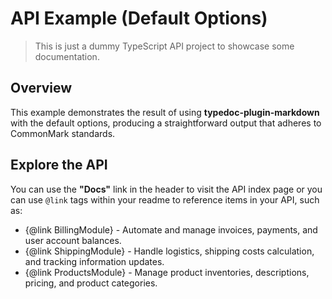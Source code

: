 # API Example (Default Options)

> This is just a dummy TypeScript API project to showcase some documentation.

## Overview

This example demonstrates the result of using **typedoc-plugin-markdown** with the default options, producing a straightforward output that adheres to CommonMark standards.

## Explore the API

You can use the **"Docs"** link in the header to visit the API index page or you can use `@link` tags within your readme to reference items in your API, such as:

- {@link BillingModule} - Automate and manage invoices, payments, and user account balances.
- {@link ShippingModule} - Handle logistics, shipping costs calculation, and tracking information updates.
- {@link ProductsModule} - Manage product inventories, descriptions, pricing, and product categories.
